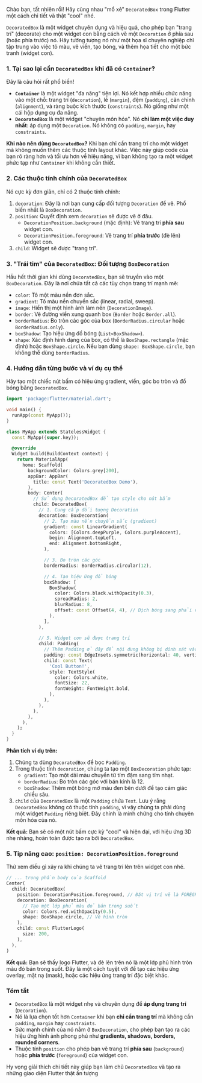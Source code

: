 Chào bạn, tất nhiên rồi! Hãy cùng nhau "mổ xẻ" `DecoratedBox` trong Flutter một cách chi tiết và thật "cool" nhé.

`DecoratedBox` là một widget chuyên dụng và hiệu quả, cho phép bạn "trang trí" (decorate) cho một widget con bằng cách vẽ một `Decoration` ở phía sau (hoặc phía trước) nó. Hãy tưởng tượng nó như một họa sĩ chuyên nghiệp chỉ tập trung vào việc tô màu, vẽ viền, tạo bóng, và thêm họa tiết cho một bức tranh (widget con).

### 1. Tại sao lại cần `DecoratedBox` khi đã có `Container`?

Đây là câu hỏi rất phổ biến!

*   **`Container`** là một widget "đa năng" tiện lợi. Nó kết hợp nhiều chức năng vào một chỗ: trang trí (`decoration`), lề (`margin`), đệm (`padding`), căn chỉnh (`alignment`), và ràng buộc kích thước (`constraints`). Nó giống như một cái hộp dụng cụ đa năng.
*   **`DecoratedBox`** là một widget "chuyên môn hóa". Nó **chỉ làm một việc duy nhất**: áp dụng một `Decoration`. Nó không có `padding`, `margin`, hay `constraints`.

**Khi nào nên dùng `DecoratedBox`?**
Khi bạn chỉ cần trang trí cho một widget mà không muốn thêm các thuộc tính layout khác. Việc này giúp code của bạn rõ ràng hơn và tối ưu hơn về hiệu năng, vì bạn không tạo ra một widget phức tạp như `Container` khi không cần thiết.

### 2. Các thuộc tính chính của `DecoratedBox`

Nó cực kỳ đơn giản, chỉ có 2 thuộc tính chính:

1.  `decoration`: Đây là nơi bạn cung cấp đối tượng `Decoration` để vẽ. Phổ biến nhất là `BoxDecoration`.
2.  `position`: Quyết định xem `decoration` sẽ được vẽ ở đâu.
    *   `DecorationPosition.background` (mặc định): Vẽ trang trí **phía sau** widget con.
    *   `DecorationPosition.foreground`: Vẽ trang trí **phía trước** (đè lên) widget con.
3.  `child`: Widget sẽ được "trang trí".

### 3. "Trái tim" của `DecoratedBox`: Đối tượng `BoxDecoration`

Hầu hết thời gian khi dùng `DecoratedBox`, bạn sẽ truyền vào một `BoxDecoration`. Đây là nơi chứa tất cả các tùy chọn trang trí mạnh mẽ:

*   `color`: Tô một màu nền đơn sắc.
*   `gradient`: Tô màu nền chuyển sắc (linear, radial, sweep).
*   `image`: Hiển thị một hình ảnh làm nền (`DecorationImage`).
*   `border`: Vẽ đường viền xung quanh box (`Border` hoặc `Border.all`).
*   `borderRadius`: Bo tròn các góc của box (`BorderRadius.circular` hoặc `BorderRadius.only`).
*   `boxShadow`: Tạo hiệu ứng đổ bóng (`List<BoxShadow>`).
*   `shape`: Xác định hình dạng của box, có thể là `BoxShape.rectangle` (mặc định) hoặc `BoxShape.circle`. Nếu bạn dùng `shape: BoxShape.circle`, bạn không thể dùng `borderRadius`.

### 4. Hướng dẫn từng bước và ví dụ cụ thể

Hãy tạo một chiếc nút bấm có hiệu ứng gradient, viền, góc bo tròn và đổ bóng bằng `DecoratedBox`.

```dart
import 'package:flutter/material.dart';

void main() {
  runApp(const MyApp());
}

class MyApp extends StatelessWidget {
  const MyApp({super.key});

  @override
  Widget build(BuildContext context) {
    return MaterialApp(
      home: Scaffold(
        backgroundColor: Colors.grey[200],
        appBar: AppBar(
          title: const Text('DecoratedBox Demo'),
        ),
        body: Center(
          // Sử dụng DecoratedBox để tạo style cho nút bấm
          child: DecoratedBox(
            // 1. Cung cấp đối tượng Decoration
            decoration: BoxDecoration(
              // 2. Tạo màu nền chuyển sắc (gradient)
              gradient: const LinearGradient(
                colors: [Colors.deepPurple, Colors.purpleAccent],
                begin: Alignment.topLeft,
                end: Alignment.bottomRight,
              ),

              // 3. Bo tròn các góc
              borderRadius: BorderRadius.circular(12),

              // 4. Tạo hiệu ứng đổ bóng
              boxShadow: [
                BoxShadow(
                  color: Colors.black.withOpacity(0.3),
                  spreadRadius: 2,
                  blurRadius: 8,
                  offset: const Offset(4, 4), // Dịch bóng sang phải và xuống dưới
                ),
              ],
            ),
            
            // 5. Widget con sẽ được trang trí
            child: Padding(
              // Thêm Padding ở đây để nội dung không bị dính sát vào viền
              padding: const EdgeInsets.symmetric(horizontal: 40, vertical: 20),
              child: const Text(
                'Cool Button!',
                style: TextStyle(
                  color: Colors.white,
                  fontSize: 22,
                  fontWeight: FontWeight.bold,
                ),
              ),
            ),
          ),
        ),
      ),
    );
  }
}
```

**Phân tích ví dụ trên:**

1.  Chúng ta dùng `DecoratedBox` để bọc `Padding`.
2.  Trong thuộc tính `decoration`, chúng ta tạo một `BoxDecoration` phức tạp:
    *   `gradient`: Tạo một dải màu chuyển từ tím đậm sang tím nhạt.
    *   `borderRadius`: Bo tròn các góc với bán kính là 12.
    *   `boxShadow`: Thêm một bóng mờ màu đen bên dưới để tạo cảm giác chiều sâu.
3.  `child` của `DecoratedBox` là một `Padding` chứa `Text`. Lưu ý rằng `DecoratedBox` không có thuộc tính `padding`, vì vậy chúng ta phải dùng một widget `Padding` riêng biệt. Đây chính là minh chứng cho tính chuyên môn hóa của nó.

**Kết quả:** Bạn sẽ có một nút bấm cực kỳ "cool" và hiện đại, với hiệu ứng 3D nhẹ nhàng, hoàn toàn được tạo ra bởi `DecoratedBox`.

### 5. Tip nâng cao: `position: DecorationPosition.foreground`

Thử xem điều gì xảy ra khi chúng ta vẽ trang trí lên trên widget con nhé.

```dart
// ... trong phần body của Scaffold
Center(
  child: DecoratedBox(
    position: DecorationPosition.foreground, // Đặt vị trí vẽ là FOREGROUND
    decoration: BoxDecoration(
      // Tạo một lớp phủ màu đỏ bán trong suốt
      color: Colors.red.withOpacity(0.5),
      shape: BoxShape.circle, // Vẽ hình tròn
    ),
    child: const FlutterLogo(
      size: 200,
    ),
  ),
)
```

**Kết quả:** Bạn sẽ thấy logo Flutter, và đè lên trên nó là một lớp phủ hình tròn màu đỏ bán trong suốt. Đây là một cách tuyệt vời để tạo các hiệu ứng overlay, mặt nạ (mask), hoặc các hiệu ứng trang trí đặc biệt khác.

### Tóm tắt

*   `DecoratedBox` là một widget nhẹ và chuyên dụng để **áp dụng trang trí** (`Decoration`).
*   Nó là lựa chọn tốt hơn `Container` khi bạn **chỉ cần trang trí** mà không cần `padding`, `margin` hay `constraints`.
*   Sức mạnh chính của nó nằm ở `BoxDecoration`, cho phép bạn tạo ra các hiệu ứng hình ảnh phong phú như **gradients, shadows, borders, rounded corners**.
*   Thuộc tính `position` cho phép bạn vẽ trang trí **phía sau** (`background`) hoặc **phía trước** (`foreground`) của widget con.

Hy vọng giải thích chi tiết này giúp bạn làm chủ `DecoratedBox` và tạo ra những giao diện Flutter thật ấn tượng

